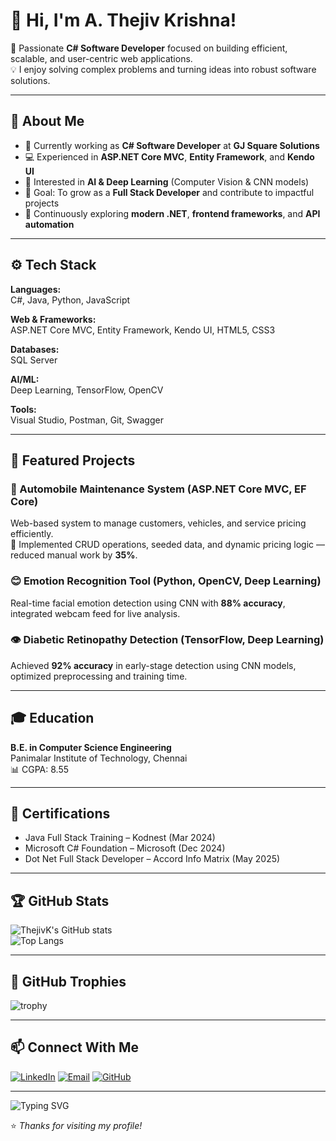 # 👋 Hi, I'm A. Thejiv Krishna!

🚀 Passionate **C# Software Developer** focused on building efficient, scalable, and user-centric web applications.  
💡 I enjoy solving complex problems and turning ideas into robust software solutions.

---

## 🧠 About Me
- 💼 Currently working as **C# Software Developer** at **GJ Square Solutions**
- 💻 Experienced in **ASP.NET Core MVC**, **Entity Framework**, and **Kendo UI**
- 🤖 Interested in **AI & Deep Learning** (Computer Vision & CNN models)
- 🎯 Goal: To grow as a **Full Stack Developer** and contribute to impactful projects
- 🌱 Continuously exploring **modern .NET**, **frontend frameworks**, and **API automation**

---

## ⚙️ Tech Stack

**Languages:**  
C#, Java, Python, JavaScript  

**Web & Frameworks:**  
ASP.NET Core MVC, Entity Framework, Kendo UI, HTML5, CSS3  

**Databases:**  
SQL Server  

**AI/ML:**  
Deep Learning, TensorFlow, OpenCV  

**Tools:**  
Visual Studio, Postman, Git, Swagger  

---

## 🧩 Featured Projects

### 🚗 Automobile Maintenance System (ASP.NET Core MVC, EF Core)
Web-based system to manage customers, vehicles, and service pricing efficiently.  
🧰 Implemented CRUD operations, seeded data, and dynamic pricing logic — reduced manual work by **35%**.

### 😊 Emotion Recognition Tool (Python, OpenCV, Deep Learning)
Real-time facial emotion detection using CNN with **88% accuracy**, integrated webcam feed for live analysis.

### 👁️ Diabetic Retinopathy Detection (TensorFlow, Deep Learning)
Achieved **92% accuracy** in early-stage detection using CNN models, optimized preprocessing and training time.

---

## 🎓 Education
**B.E. in Computer Science Engineering**  
Panimalar Institute of Technology, Chennai  
📊 CGPA: 8.55  

---

## 📜 Certifications
- Java Full Stack Training – Kodnest (Mar 2024)  
- Microsoft C# Foundation – Microsoft (Dec 2024)  
- Dot Net Full Stack Developer – Accord Info Matrix (May 2025)

---

## 🏆 GitHub Stats

![ThejivK's GitHub stats](https://github-readme-stats.vercel.app/api?username=ThejivK&show_icons=true&theme=tokyonight)  
![Top Langs](https://github-readme-stats.vercel.app/api/top-langs/?username=ThejivK&layout=compact&theme=tokyonight)

---

## 🏅 GitHub Trophies
![trophy](https://github-profile-trophy.vercel.app/?username=ThejivK&theme=onedark)

---

## 📫 Connect With Me

[![LinkedIn](https://img.shields.io/badge/LinkedIn-Thejiv%20Krishna-blue?logo=linkedin&style=for-the-badge)](https://www.linkedin.com/in/thejiv-krishna)
[![Email](https://img.shields.io/badge/Email-thejivk@gmail.com-red?logo=gmail&style=for-the-badge)](mailto:thejivk@gmail.com)
[![GitHub](https://img.shields.io/badge/GitHub-ThejivK-black?logo=github&style=for-the-badge)](https://github.com/ThejivK)

---

![Typing SVG](https://readme-typing-svg.herokuapp.com?color=%23F77272&size=22&center=true&vCenter=true&width=450&lines=Full+Stack+Developer;AI+Enthusiast;C%23+Developer;Always+Learning!)

⭐ *Thanks for visiting my profile!*
